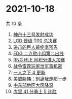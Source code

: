 # 2021-10-18

共 10 条

<!-- BEGIN ZHIHUSEARCH -->
<!-- 最后更新时间 Mon Oct 18 2021 00:15:48 GMT+0800 (China Standard Time) -->
1. [神舟十三号发射成功](https://www.zhihu.com/search?q=神舟十三号)
1. [LGD 晋级 TI10 总决赛](https://www.zhihu.com/search?q=LGD)
1. [进击的巨人最终季预告](https://www.zhihu.com/search?q=进击的巨人)
1. [EDG 二连败小组第二出线](https://www.zhihu.com/search?q=EDG)
1. [RNG HLE 同积分进入加赛](https://www.zhihu.com/search?q=RNG)
1. [战争雷霆玩家泄军事机密](https://www.zhihu.com/search?q=战争雷霆)
1. [一人之下 4 更新](https://www.zhihu.com/search?q=一人之下4)
1. [美威胁韩：别逼我走那一步](https://www.zhihu.com/search?q=美国威胁韩国)
1. [中东部地区大风降温](https://www.zhihu.com/search?q=降温)
1. [库里 41 分勇士 5 连胜](https://www.zhihu.com/search?q=库里)
<!-- END ZHIHUSEARCH -->
